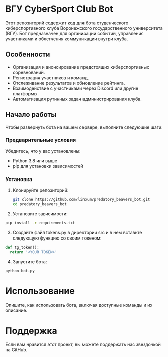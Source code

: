 # ВГУ CyberSport Club Bot

Этот репозиторий содержит код для бота студенческого киберспортивного клуба Воронежского государственного университета (ВГУ). Бот предназначен для организации событий, управления участниками и облегчения коммуникации внутри клуба.

## Особенности

* Организация и анонсирование предстоящих киберспортивных соревнований.
* Регистрация участников и команд.
* Отслеживание результатов и обновление рейтинга.
* Взаимодействие с участниками через Discord или другие платформы.
* Автоматизация рутинных задач администрирования клуба.

## Начало работы

Чтобы развернуть бота на вашем сервере, выполните следующие шаги:

### Предварительные условия

Убедитесь, что у вас установлены:

- Python 3.8 или выше
- pip для установки зависимостей

### Установка

1. Клонируйте репозиторий:
   ```bash
   git clone https://github.com/linxum/predatory_beavers_bot.git
   cd predatory_beavers_bot
   ```
2. Установите зависимости:
  ```bash
  pip install -r requirements.txt
  ```
3. Создайте файл tokens.py в директории src и в нем вставьте следующую функцию со своим токеном:
  ```python
  def tg_token():
    return '<YOUR TOKEN>'
   ```
4. Запустите бота:
  ```bash
  python bot.py
  ```
# Использование
Опишите, как использовать бота, включая доступные команды и их описание.

# Поддержка
Если вам нравится этот проект, вы можете поддержать нас звездочкой на GitHub.
